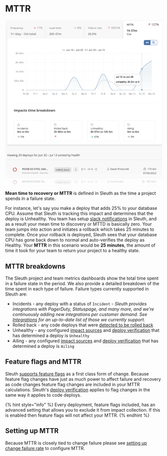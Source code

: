 # MTTR

![](<../.gitbook/assets/image (18) (1) (1).png>)

**Mean time to recovery or MTTR** is defined in Sleuth as the time a project spends in a failure state.

For instance, let's say you make a deploy that adds 25% to your database CPU. Assume that Sleuth is tracking this impact and determines that the deploy is Unhealthy. You team has setup [slack notifications](../notifications.md) in Sleuth, and as a result your mean time to discovery or MTTD is basically zero. Your team jumps into action and initiates a rollback which takes 25 minutes to complete. Once your rollback is deployed, Sleuth sees that your database CPU has gone back down to normal and auto-verifies the deploy as Healthy. Your **MTTR** in this scenario would be **25 minutes**, the amount of time it took for your team to return your project to a healthy state.

## MTTR breakdowns

The Sleuth project and team metrics dashboards show the total time spent in a failure state in the period. We also provide a detailed breakdown of the time spent in each type of failure. Failure types currently supported in Sleuth are:

* Incidents - any deploy with a status of `Incident` - _Sleuth provides integrations with PagerDuty, Statuspage, and many more, and we're continuously adding new integrations per customer demand. See_ [_Integrations_](broken-reference) _for an up-to-date list of those we currently support._&#x20;
* Rolled back - any code deploys that were [detected to be rolled back](../modeling-your-deployments/code-deployments/rollbacks.md)
* Unhealthy - any configured [impact sources](../integrations-1/impact-sources/) and [deploy verification](../auto-verify-your-deploys/) that has determined a deploy is `Unhealthy`
* Ailing - any configured [impact sources](../integrations-1/impact-sources/) and [deploy verification](../auto-verify-your-deploys/) that has determined a deploy is `Ailing`

## Feature flags and MTTR

Sleuth [supports feature flags](../modeling-your-deployments/feature-flags.md) as a first class form of change. Because feature flag changes have just as much power to affect failure and recovery as code changes feature flag changes are included in your MTTR calculations. Sleuth's [deploy verification](../auto-verify-your-deploys/) applies to flag changes in the same way it applies to code deploys.

{% hint style="info" %}
Every deployment, feature flags included, has an advanced setting that allows you to exclude it from impact collection. If this is enabled then feature flags will not affect your MTTR.
{% endhint %}

## Setting up MTTR

Because MTTR is closely tied to change failure please see [setting up change failure rate](change-failure-rate.md#setting-up-change-failure) to configure MTTR.
